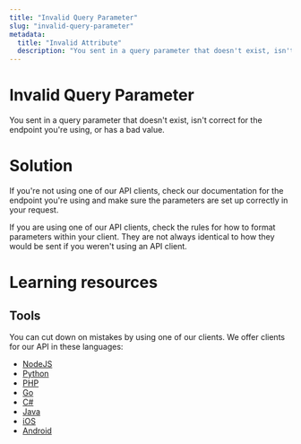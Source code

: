 ```yaml
---
title: "Invalid Query Parameter"
slug: "invalid-query-parameter"
metadata: 
  title: "Invalid Attribute"
  description: "You sent in a query parameter that doesn't exist, isn't correct for the endpoint you're using, or has a bad value."
---
```


Invalid Query Parameter
=================

You sent in a query parameter that doesn't exist, isn't correct for the endpoint you're using, or has a bad value.

# Solution

If you're not using one of our API clients, check our documentation for the endpoint you're using and make sure the parameters are set up correctly in your request.

If you are using one of our API clients, check the rules for how to format parameters within your client. They are not always identical to how they would be sent if you weren't using an API client.  

# Learning resources

## Tools

You can cut down on mistakes by using one of our clients. We offer clients for our API in these languages:

- [NodeJS](../sdks/api-clients/apivideo-nodejs-client.md)
- [Python](../sdks/api-clients/apivideo-python-client.md)
- [PHP](../sdks/api-clients/apivideo-php-client.md)
- [Go](../sdks/api-clients/apivideo-go-client.md)
- [C#](../sdks/api-clients/apivideo-csharp-client.md)
- [Java](../sdks/api-clients/apivideo-java-client.md)
- [iOS](../sdks/api-clients/apivideo-swift5-client.md)
- [Android](../sdks/api-clients/apivideo-android-client.md)

